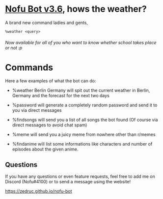 
  

# [Nofu Bot v3.6](https://top.gg/bot/760905298990202901), hows the weather?

  

  

A brand new command ladies and gents,

  

`%weather <query>`

<h6  class="subtext">Now available for all of you who want to know whether school takes place or not :p</h6>

  

  

# Commands

  

  

Here a few examples of what the bot can do:

  

- %weather Berlin Germany will spit out the current weather in Berlin, Germany and the forecast for the next two days

  

- %password will generate a completely random password and send it to you via direct messages

  

- %findsongs will send you a list of all songs the bot found (Of course via direct messages to avoid chat spam)

  

- %meme will send you a juicy meme from nowhere other than r/memes

  

- %findanime will list some informations like characters and number of episodes about the given anime.

  

  

## Questions

  

  

If you have any questions or even feature requests, feel free to add me on Discord (Nofu#4100) or to send a message using the website!

  

  

https://zedruc.github.io/nofu-bot